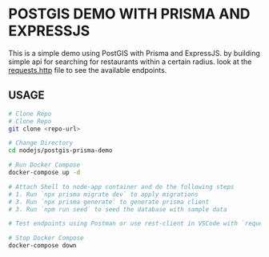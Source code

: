 # POSTGIS DEMO WITH PRISMA AND EXPRESSJS

This is a simple demo using PostGIS with Prisma and ExpressJS. by building simple api for searching for restaurants within a certain radius.
look at the [requests.http](./requrests.http) file to see the available endpoints.

## USAGE

```bash
# Clone Repo
# Clone Repo
git clone <repo-url>

# Change Directory
cd nodejs/postgis-prisma-demo

# Run Docker Compose
docker-compose up -d

# Attach Shell to node-app container and do the following steps
# 1. Run `npx prisma migrate dev` to apply migrations
# 3. Run `npx prisma generate` to generate prisma client
# 3. Run `npm run seed` to seed the database with sample data

# Test endpoints using Postman or use rest-client in VSCode with `requests.http` file

# Stop Docker Compose
docker-compose down
```
